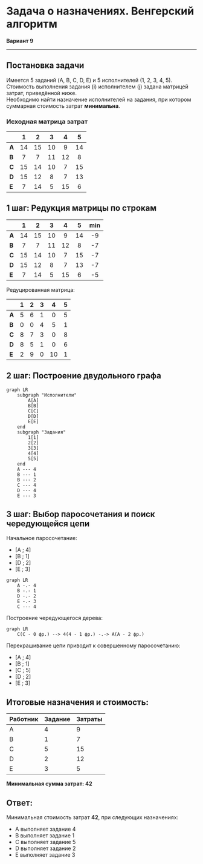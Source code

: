 # Задача о назначениях. Венгерский алгоритм  
**Вариант 9**

---

## Постановка задачи

Имеется 5 заданий \(A, B, C, D, E\) и 5 исполнителей \(1, 2, 3, 4, 5\).  
Стоимость выполнения задания \(i\) исполнителем \(j\) задана матрицей затрат, приведённой ниже.  
Необходимо найти назначение исполнителей на задания, при котором суммарная стоимость затрат **минимальна**.

### Исходная матрица затрат

|       | **1** | **2** | **3** | **4** | **5** |
|-------|:-----:|:-----:|:-----:|:-----:|:-----:|
| **A** |  14   |  15   |  10   |   9   |  14   | 
| **B** |   7   |   7   |  11   |  12   |   8   |
| **C** |  15   |  14   |  10   |   7   |  15   |
| **D** |  15   |  12   |   8   |   7   |  13   |
| **E** |   7   |  14   |   5   |  15   |   6   |

## 1 шаг: Редукция матрицы по строкам

|       | **1** | **2** | **3** | **4** | **5** | **min**  |
|-------|:-----:|:-----:|:-----:|:-----:|:-----:|:--------:|
| **A** |  14   |  15   |  10   |   9   |  14   |   -9    |
| **B** |   7   |   7   |  11   |  12   |   8   |   -7    |
| **C** |  15   |  14   |  10   |   7   |  15   |   -7    |
| **D** |  15   |  12   |   8   |   7   |  13   |   -7    |
| **E** |   7   |  14   |   5   |  15   |   6   |   -5    |

Редуцированная матрица:

|       | **1** | **2** | **3** | **4** | **5** |
|-------|:-----:|:-----:|:-----:|:-----:|:-----:|
| **A** |   5   |   6   |   1   |   0   |   5   | 
| **B** |   0   |   0   |   4   |   5   |   1   |
| **C** |   8   |   7   |   3   |   0   |   8   |
| **D** |   8   |   5   |   1   |   0   |   6   |
| **E** |   2   |   9   |   0   |  10   |   1   |

## 2 шаг: Построение двудольного графа

```mermaid
graph LR
    subgraph "Исполнители"
        A[A]
        B[B]
        C[C]
        D[D]
        E[E]
    end
    subgraph "Задания"
        1[1]
        2[2]
        3[3]
        4[4]
        5[5]
    end
    A --- 4
    B --- 1
    B --- 2
    C --- 4
    D --- 4
    E --- 3
```

## 3 шаг: Выбор паросочетания и поиск чередующейся цепи

Начальное паросочетание:
- [A ; 4]
- [B ; 1]
- [D ; 2]
- [E ; 3]

```mermaid
graph LR
    A -.- 4
    B -.- 1
    D -.- 2
    E -.- 3
    C --- 4
```

Построение чередующегося дерева:

```mermaid
graph LR
    C(C - 0 фр.) --> 4(4 - 1 фр.) -.-> A(A - 2 фр.)
```

Перекрашивание цепи приводит к совершенному паросочетанию:
- [A ; 4]
- [B ; 1]
- [C ; 5]
- [D ; 2]
- [E ; 3]

## Итоговые назначения и стоимость:

| Работник | Задание | Затраты |
|----------|--------|---------|
| A        | 4      |   9     |
| B        | 1      |   7     |
| C        | 5      |   15    |
| D        | 2      |   12    |
| E        | 3      |   5     |

**Минимальная сумма затрат: 42**

## Ответ:
Минимальная стоимость затрат **42**, при следующих назначениях:
- A выполняет задание 4
- B выполняет задание 1
- C выполняет задание 5
- D выполняет задание 2
- E выполняет задание 3
